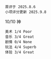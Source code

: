 	首评于 2025.8.6
	小项评分更新 2025.9.8

10/10 神

```
美术 1/4 Poor
音乐 3/4 Great
剧情 0/4 None
玩法 4/4 Superb
体验 3/4 Great
```

